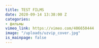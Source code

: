 ```yaml
---
title: TEST FILMS
date: 2020-09-14 13:38:00 Z
categories:
- фильмы
vimeo_link: https://vimeo.com/406650444
image: "/uploads/uzvip_cover.jpg"
is_mainpage: false
---
```


